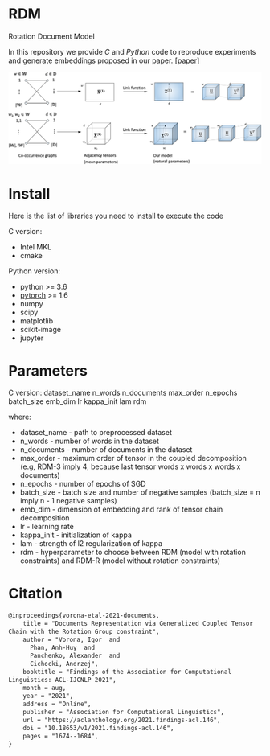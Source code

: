 # RDM
Rotation Document Model

In this repository we provide *C* and *Python* code to reproduce experiments and generate embeddings proposed in our paper.
[[paper]](https://aclanthology.org/2021.findings-acl.146/)

![](rdm22.png)

# Install

Here is the list of libraries you need to install to execute the code

C version:

- Intel MKL
- cmake

Python version:

- python >= 3.6
- [pytorch](http://pytorch.org/) >= 1.6
- numpy
- scipy
- matplotlib
- scikit-image
- jupyter

# Parameters

C version:
dataset_name n_words n_documents max_order n_epochs batch_size emb_dim lr kappa_init lam rdm

where:

- dataset_name - path to preprocessed dataset
- n_words - number of words in the dataset
- n_documents - number of documents in the dataset
- max_order - maximum order of tensor in the coupled decomposition (e.g, RDM-3 imply 4, because last tensor words x words x words x documents)
- n_epochs - number of epochs of SGD
- batch_size - batch size and number of negative samples (batch_size = n imply n - 1 negative samples)
- emb_dim - dimension of embedding and rank of tensor chain decomposition
- lr - learning rate
- kappa_init - initialization of kappa
- lam - strength of l2 regularization of kappa
- rdm - hyperparameter to choose between RDM (model with rotation constraints) and RDM-R (model without rotation constraints)


# Citation
```
@inproceedings{vorona-etal-2021-documents,
    title = "Documents Representation via Generalized Coupled Tensor Chain with the Rotation Group constraint",
    author = "Vorona, Igor  and
      Phan, Anh-Huy  and
      Panchenko, Alexander  and
      Cichocki, Andrzej",
    booktitle = "Findings of the Association for Computational Linguistics: ACL-IJCNLP 2021",
    month = aug,
    year = "2021",
    address = "Online",
    publisher = "Association for Computational Linguistics",
    url = "https://aclanthology.org/2021.findings-acl.146",
    doi = "10.18653/v1/2021.findings-acl.146",
    pages = "1674--1684",
}
```
